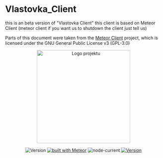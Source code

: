 # Vlastovka_Client
this is an beta version of "Vlastovka Client" this client is based on Meteor Client (meteor client if you want us to shutdown the client just tell us)

Parts of this document were taken from the [Meteor Client](https://github.com/MeteorDevelopment/meteor-client) project, which is licensed under the GNU General Public License v3 (GPL-3.0)

<!-- Logo projektu -->
<p align="center">
  <img src="https://github.com/user-attachments/assets/ee3de53f-d6e7-43b4-92d8-a5dd823076fd" alt="Logo projektu" width="300">
</p>

<div align="center">

![Version](https://img.shields.io/badge/v_1.0.0-green)
[![built with Meteor](https://img.shields.io/badge/meteor_official_site-blue)](https://meteor.com)
![node-current](https://img.shields.io/node/v/meteor)
[![Version](https://img.shields.io/badge/v_1.0.0-green)](ODKAZ_NA_VAŠI_STRÁNKU)

</div>
